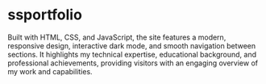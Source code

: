 # ssportfolio
Built with HTML, CSS, and JavaScript, the site features a modern, responsive design, interactive dark mode, and smooth navigation between sections. It highlights my technical expertise, educational background, and professional achievements, providing visitors with an engaging overview of my work and capabilities.
